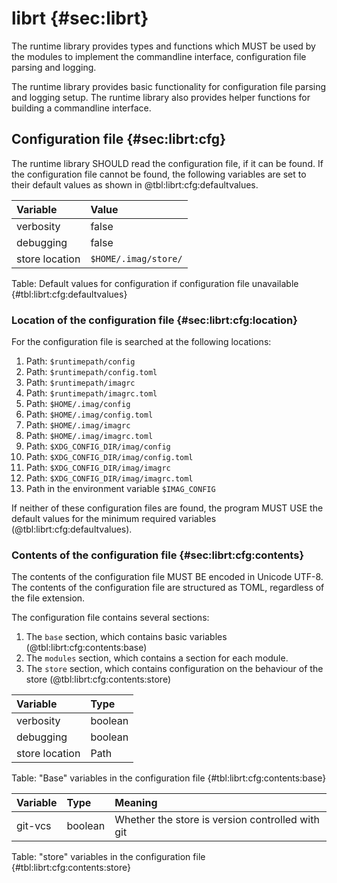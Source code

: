 # librt {#sec:librt}

The runtime library provides types and functions which MUST be used by the
modules to implement the commandline interface, configuration file parsing and
logging.

The runtime library provides basic functionality for configuration file parsing
and logging setup.
The runtime library also provides helper functions for building a commandline
interface.

## Configuration file {#sec:librt:cfg}

The runtime library SHOULD read the configuration file, if it can be found.
If the configuration file cannot be found, the following variables are set to
their default values as shown in @tbl:librt:cfg:defaultvalues.

| Variable       | Value                |
| :------------- | :------------------- |
| verbosity      | false                |
| debugging      | false                |
| store location | `$HOME/.imag/store/` |

Table: Default values for configuration if configuration file unavailable
{#tbl:librt:cfg:defaultvalues}

### Location of the configuration file {#sec:librt:cfg:location}

For the configuration file is searched at the following locations:

1. Path: `$runtimepath/config`
1. Path: `$runtimepath/config.toml`
1. Path: `$runtimepath/imagrc`
1. Path: `$runtimepath/imagrc.toml`
1. Path: `$HOME/.imag/config`
1. Path: `$HOME/.imag/config.toml`
1. Path: `$HOME/.imag/imagrc`
1. Path: `$HOME/.imag/imagrc.toml`
1. Path: `$XDG_CONFIG_DIR/imag/config`
1. Path: `$XDG_CONFIG_DIR/imag/config.toml`
1. Path: `$XDG_CONFIG_DIR/imag/imagrc`
1. Path: `$XDG_CONFIG_DIR/imag/imagrc.toml`
1. Path in the environment variable `$IMAG_CONFIG`

If neither of these configuration files are found, the program MUST USE the
default values for the minimum required variables
(@tbl:librt:cfg:defaultvalues).

### Contents of the configuration file {#sec:librt:cfg:contents}

The contents of the configuration file MUST BE encoded in Unicode UTF-8.
The contents of the configuration file are structured as TOML, regardless of the
file extension.

The configuration file contains several sections:

1. The `base` section, which contains basic variables
   (@tbl:librt:cfg:contents:base)
1. The `modules` section, which contains a section for each module.
1. The `store` section, which contains configuration on the behaviour of the
   store (@tbl:librt:cfg:contents:store)

| Variable       | Type    |
| :------------- | :------ |
| verbosity      | boolean |
| debugging      | boolean |
| store location | Path    |

Table: "Base" variables in the configuration file {#tbl:librt:cfg:contents:base}


| Variable  | Type    | Meaning                                          |
| :-------- | :------ | :----------------------------------------------- |
| git-vcs   | boolean | Whether the store is version controlled with git |

Table: "store" variables in the configuration file {#tbl:librt:cfg:contents:store}

